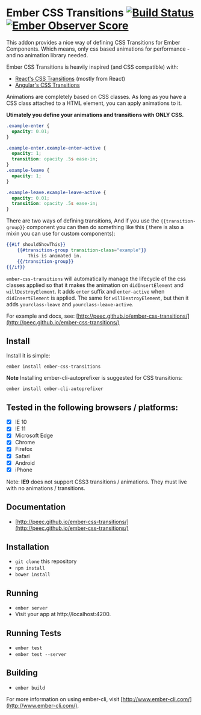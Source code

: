 # Ember CSS Transitions [![Build Status](https://travis-ci.org/peec/ember-css-transitions.svg)](https://travis-ci.org/peec/ember-css-transitions.svg) [![Ember Observer Score](http://emberobserver.com/badges/ember-css-transitions.svg)](http://emberobserver.com/addons/ember-css-transitions)

This addon provides a nice way of defining CSS Transitions for Ember Components. Which means, only css based animations for performance - and no animation library needed.

Ember CSS Transitions is heavily inspired (and CSS compatible) with:

- [React's CSS Transitions](https://facebook.github.io/react/docs/animation.html) (mostly from React)
- [Angular's CSS Transitions](https://docs.angularjs.org/api/ngAnimate)

Animations are completely based on CSS classes. As long as you have a CSS class attached to a HTML element, you can apply animations to it.

**Utimately you define your animations and transitions with ONLY CSS.**

```css
.example-enter {
  opacity: 0.01;
}

.example-enter.example-enter-active {
  opacity: 1;
  transition: opacity .5s ease-in;
}
.example-leave {
  opacity: 1;
}

.example-leave.example-leave-active {
  opacity: 0.01;
  transition: opacity .5s ease-in;
}
```

There are two ways of defining transitions, 
And if you use the `{{transition-group}}` component you can then do something like this ( there is also a mixin you can use for custom components):

```handlebars
{{#if shouldShowThis}}
    {{#transition-group transition-class="example"}}
        This is animated in.
    {{/transition-group}}
{{/if}}
```

`ember-css-transitions` will automatically manage the lifecycle of the css classes applied so that it makes the animation on `didInsertElement` and `willDestroyElement`. It adds `enter` suffix and `enter-active` when `didInsertElement` is applied. The same for `willDestroyElement`, but then it adds `yourclass-leave` and `yourclass-leave-active`.


For example and docs, see: [http://peec.github.io/ember-css-transitions/](http://peec.github.io/ember-css-transitions/)

## Install

Install it is simple:

```
ember install ember-css-transitions

```

**Note** Installing ember-cli-autoprefixer is suggested for CSS transitions:

```
ember install ember-cli-autoprefixer
```



## Tested in the following browsers / platforms:

- [x] IE 10
- [x] IE 11
- [x] Microsoft Edge
- [x] Chrome
- [x] Firefox
- [x] Safari
- [x] Android
- [x] iPhone

Note: **IE9** does not support CSS3 transitions / animations. They must live with no animations / transitions.

## Documentation

- [http://peec.github.io/ember-css-transitions/](http://peec.github.io/ember-css-transitions/)


## Installation

* `git clone` this repository
* `npm install`
* `bower install`

## Running

* `ember server`
* Visit your app at http://localhost:4200.

## Running Tests

* `ember test`
* `ember test --server`

## Building

* `ember build`

For more information on using ember-cli, visit [http://www.ember-cli.com/](http://www.ember-cli.com/).
